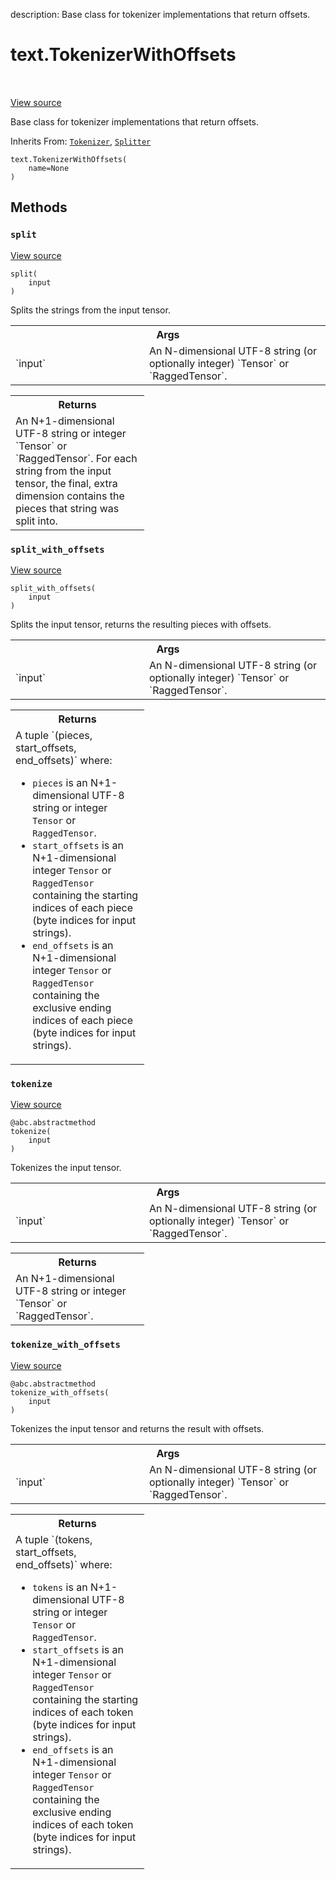 description: Base class for tokenizer implementations that return offsets.

<div itemscope itemtype="http://developers.google.com/ReferenceObject">
<meta itemprop="name" content="text.TokenizerWithOffsets" />
<meta itemprop="path" content="Stable" />
<meta itemprop="property" content="__init__"/>
<meta itemprop="property" content="split"/>
<meta itemprop="property" content="split_with_offsets"/>
<meta itemprop="property" content="tokenize"/>
<meta itemprop="property" content="tokenize_with_offsets"/>
</div>

# text.TokenizerWithOffsets

<!-- Insert buttons and diff -->

<table class="tfo-notebook-buttons tfo-api nocontent" align="left">

</table>

<a target="_blank" href="https://github.com/tensorflow/text/tree/master/tensorflow_text/python/ops/tokenization.py">View
source</a>

Base class for tokenizer implementations that return offsets.

Inherits From: [`Tokenizer`](../text/Tokenizer.md),
[`Splitter`](../text/Splitter.md)

<pre class="devsite-click-to-copy prettyprint lang-py tfo-signature-link">
<code>text.TokenizerWithOffsets(
    name=None
)
</code></pre>

<!-- Placeholder for "Used in" -->

## Methods

<h3 id="split"><code>split</code></h3>

<a target="_blank" href="https://github.com/tensorflow/text/tree/master/tensorflow_text/python/ops/tokenization.py">View
source</a>

<pre class="devsite-click-to-copy prettyprint lang-py tfo-signature-link">
<code>split(
    input
)
</code></pre>

Splits the strings from the input tensor.

<!-- Tabular view -->

 <table class="responsive fixed orange">
<colgroup><col width="214px"><col></colgroup>
<tr><th colspan="2">Args</th></tr>

<tr>
<td>
`input`
</td>
<td>
An N-dimensional UTF-8 string (or optionally integer) `Tensor` or
`RaggedTensor`.
</td>
</tr>
</table>

<!-- Tabular view -->

 <table class="responsive fixed orange">
<colgroup><col width="214px"><col></colgroup>
<tr><th colspan="2">Returns</th></tr>
<tr class="alt">
<td colspan="2">
An N+1-dimensional UTF-8 string or integer `Tensor` or `RaggedTensor`.
For each string from the input tensor, the final, extra dimension contains
the pieces that string was split into.
</td>
</tr>

</table>

<h3 id="split_with_offsets"><code>split_with_offsets</code></h3>

<a target="_blank" href="https://github.com/tensorflow/text/tree/master/tensorflow_text/python/ops/tokenization.py">View
source</a>

<pre class="devsite-click-to-copy prettyprint lang-py tfo-signature-link">
<code>split_with_offsets(
    input
)
</code></pre>

Splits the input tensor, returns the resulting pieces with offsets.

<!-- Tabular view -->

 <table class="responsive fixed orange">
<colgroup><col width="214px"><col></colgroup>
<tr><th colspan="2">Args</th></tr>

<tr>
<td>
`input`
</td>
<td>
An N-dimensional UTF-8 string (or optionally integer) `Tensor` or
`RaggedTensor`.
</td>
</tr>
</table>

<!-- Tabular view -->

 <table class="responsive fixed orange">
<colgroup><col width="214px"><col></colgroup>
<tr><th colspan="2">Returns</th></tr>
<tr class="alt">
<td colspan="2">
A tuple `(pieces, start_offsets, end_offsets)` where:

*   `pieces` is an N+1-dimensional UTF-8 string or integer `Tensor` or
    `RaggedTensor`.
*   `start_offsets` is an N+1-dimensional integer `Tensor` or `RaggedTensor`
    containing the starting indices of each piece (byte indices for input
    strings).
*   `end_offsets` is an N+1-dimensional integer `Tensor` or `RaggedTensor`
    containing the exclusive ending indices of each piece (byte indices for
    input strings). </td> </tr>

</table>

<h3 id="tokenize"><code>tokenize</code></h3>

<a target="_blank" href="https://github.com/tensorflow/text/tree/master/tensorflow_text/python/ops/tokenization.py">View
source</a>

<pre class="devsite-click-to-copy prettyprint lang-py tfo-signature-link">
<code>@abc.abstractmethod</code>
<code>tokenize(
    input
)
</code></pre>

Tokenizes the input tensor.

<!-- Tabular view -->
 <table class="responsive fixed orange">
<colgroup><col width="214px"><col></colgroup>
<tr><th colspan="2">Args</th></tr>

<tr>
<td>
`input`
</td>
<td>
An N-dimensional UTF-8 string (or optionally integer) `Tensor` or
`RaggedTensor`.
</td>
</tr>
</table>

<!-- Tabular view -->
 <table class="responsive fixed orange">
<colgroup><col width="214px"><col></colgroup>
<tr><th colspan="2">Returns</th></tr>
<tr class="alt">
<td colspan="2">
An N+1-dimensional UTF-8 string or integer `Tensor` or `RaggedTensor`.
</td>
</tr>

</table>

<h3 id="tokenize_with_offsets"><code>tokenize_with_offsets</code></h3>

<a target="_blank" href="https://github.com/tensorflow/text/tree/master/tensorflow_text/python/ops/tokenization.py">View
source</a>

<pre class="devsite-click-to-copy prettyprint lang-py tfo-signature-link">
<code>@abc.abstractmethod</code>
<code>tokenize_with_offsets(
    input
)
</code></pre>

Tokenizes the input tensor and returns the result with offsets.

<!-- Tabular view -->
 <table class="responsive fixed orange">
<colgroup><col width="214px"><col></colgroup>
<tr><th colspan="2">Args</th></tr>

<tr>
<td>
`input`
</td>
<td>
An N-dimensional UTF-8 string (or optionally integer) `Tensor` or
`RaggedTensor`.
</td>
</tr>
</table>

<!-- Tabular view -->

 <table class="responsive fixed orange">
<colgroup><col width="214px"><col></colgroup>
<tr><th colspan="2">Returns</th></tr>
<tr class="alt">
<td colspan="2">
A tuple `(tokens, start_offsets, end_offsets)` where:

*   `tokens` is an N+1-dimensional UTF-8 string or integer `Tensor` or
    `RaggedTensor`.
*   `start_offsets` is an N+1-dimensional integer `Tensor` or `RaggedTensor`
    containing the starting indices of each token (byte indices for input
    strings).
*   `end_offsets` is an N+1-dimensional integer `Tensor` or `RaggedTensor`
    containing the exclusive ending indices of each token (byte indices for
    input strings). </td> </tr>

</table>
